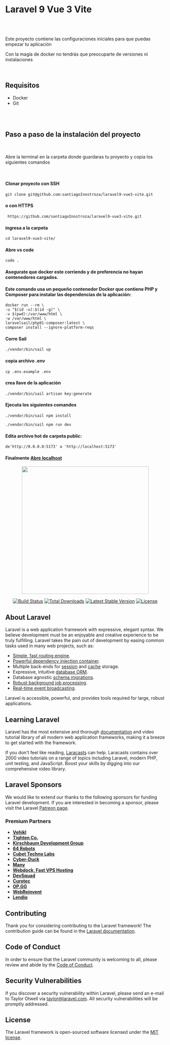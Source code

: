 <h1>Laravel 9 Vue 3 Vite</h1>
<br><br>


<p>Este proyecto contiene las configuraciones iniciales para que puedas empezar tu aplicación</p>
<p>Con la magía de docker no tendrás que preocuparte de versiones ni instalaciones</p>

<br>

<h2>Requisitos</h2>
<ul> 
    <li>Docker</li>
    <li>Git</li>
</ul>
<br>


<br>
<h2>Paso a paso de la instalación del proyecto</h2>
<br>

<p>Abre la terminal en la carpeta donde guardaras tu proyecto y copia los siguientes comandos</p>

<br>
<h4>Clonar proyecto con SSH</h4>


    git clone git@github.com:santiagoInostroza/laravel9-vue3-vite.git
    
    
<h4>o con HTTPS</h4>


     https://github.com/santiagoInostroza/laravel9-vue3-vite.git


<h4>ingresa a la carpeta</h4>


    cd laravel9-vue3-vite/ 
    
    
<h4>Abre vs code</h4>

    code .
    
<h4>Asegurate que docker este corriendo y de preferencia no hayan contenedores cargados.</h4>
<h4>Este comando usa un pequeño contenedor Docker que contiene PHP y Composer para instalar las dependencias de la aplicación:</h4>

    docker run --rm \
    -u "$(id -u):$(id -g)" \
    -v $(pwd):/var/www/html \
    -w /var/www/html \
    laravelsail/php81-composer:latest \
    composer install --ignore-platform-reqs
    
    

<h4>Corre Sail</h4>

    ./vendor/bin/sail up


<h4>copia archivo .env</h4>


    cp .env.example .env
    
    
<h4>crea llave de la aplicación</h4>

    ./vendor/bin/sail artisan key:generate
   
    
    
<h4>Ejecuta los siguientes comandos</h4>


    ./vendor/bin/sail npm install
   
    ./vendor/bin/sail npm run dev
    

<h4>Edita archivo hot de carpeta public:</h4>

    
    de'http://0.0.0.0:5173' a 'http://localhost:5173'


<h4>Finalmente <a href="http://localhost" >Abre localhost</a></h4>

    
    


<p align="center"><a href="https://laravel.com" target="_blank"><img src="https://raw.githubusercontent.com/laravel/art/master/logo-lockup/5%20SVG/2%20CMYK/1%20Full%20Color/laravel-logolockup-cmyk-red.svg" width="400"></a></p>

<p align="center">
<a href="https://travis-ci.org/laravel/framework"><img src="https://travis-ci.org/laravel/framework.svg" alt="Build Status"></a>
<a href="https://packagist.org/packages/laravel/framework"><img src="https://img.shields.io/packagist/dt/laravel/framework" alt="Total Downloads"></a>
<a href="https://packagist.org/packages/laravel/framework"><img src="https://img.shields.io/packagist/v/laravel/framework" alt="Latest Stable Version"></a>
<a href="https://packagist.org/packages/laravel/framework"><img src="https://img.shields.io/packagist/l/laravel/framework" alt="License"></a>
</p>

## About Laravel

Laravel is a web application framework with expressive, elegant syntax. We believe development must be an enjoyable and creative experience to be truly fulfilling. Laravel takes the pain out of development by easing common tasks used in many web projects, such as:

- [Simple, fast routing engine](https://laravel.com/docs/routing).
- [Powerful dependency injection container](https://laravel.com/docs/container).
- Multiple back-ends for [session](https://laravel.com/docs/session) and [cache](https://laravel.com/docs/cache) storage.
- Expressive, intuitive [database ORM](https://laravel.com/docs/eloquent).
- Database agnostic [schema migrations](https://laravel.com/docs/migrations).
- [Robust background job processing](https://laravel.com/docs/queues).
- [Real-time event broadcasting](https://laravel.com/docs/broadcasting).

Laravel is accessible, powerful, and provides tools required for large, robust applications.

## Learning Laravel

Laravel has the most extensive and thorough [documentation](https://laravel.com/docs) and video tutorial library of all modern web application frameworks, making it a breeze to get started with the framework.

If you don't feel like reading, [Laracasts](https://laracasts.com) can help. Laracasts contains over 2000 video tutorials on a range of topics including Laravel, modern PHP, unit testing, and JavaScript. Boost your skills by digging into our comprehensive video library.

## Laravel Sponsors

We would like to extend our thanks to the following sponsors for funding Laravel development. If you are interested in becoming a sponsor, please visit the Laravel [Patreon page](https://patreon.com/taylorotwell).

### Premium Partners

- **[Vehikl](https://vehikl.com/)**
- **[Tighten Co.](https://tighten.co)**
- **[Kirschbaum Development Group](https://kirschbaumdevelopment.com)**
- **[64 Robots](https://64robots.com)**
- **[Cubet Techno Labs](https://cubettech.com)**
- **[Cyber-Duck](https://cyber-duck.co.uk)**
- **[Many](https://www.many.co.uk)**
- **[Webdock, Fast VPS Hosting](https://www.webdock.io/en)**
- **[DevSquad](https://devsquad.com)**
- **[Curotec](https://www.curotec.com/services/technologies/laravel/)**
- **[OP.GG](https://op.gg)**
- **[WebReinvent](https://webreinvent.com/?utm_source=laravel&utm_medium=github&utm_campaign=patreon-sponsors)**
- **[Lendio](https://lendio.com)**

## Contributing

Thank you for considering contributing to the Laravel framework! The contribution guide can be found in the [Laravel documentation](https://laravel.com/docs/contributions).

## Code of Conduct

In order to ensure that the Laravel community is welcoming to all, please review and abide by the [Code of Conduct](https://laravel.com/docs/contributions#code-of-conduct).

## Security Vulnerabilities

If you discover a security vulnerability within Laravel, please send an e-mail to Taylor Otwell via [taylor@laravel.com](mailto:taylor@laravel.com). All security vulnerabilities will be promptly addressed.

## License

The Laravel framework is open-sourced software licensed under the [MIT license](https://opensource.org/licenses/MIT).
